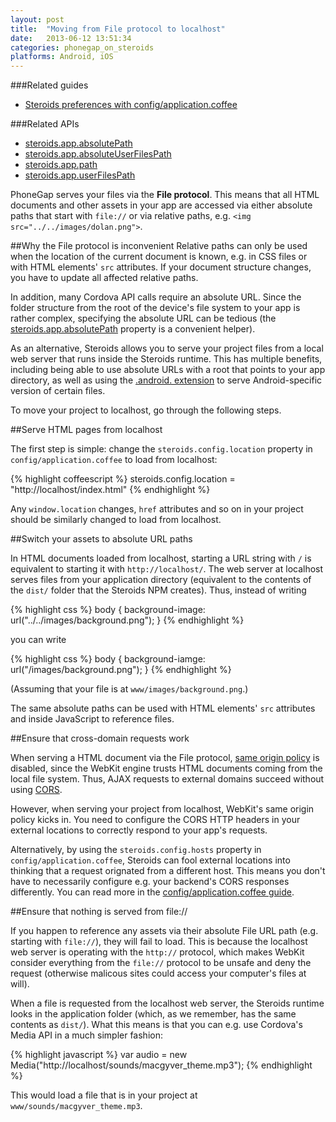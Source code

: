 ```yaml
---
layout: post
title:  "Moving from File protocol to localhost"
date:   2013-06-12 13:51:34
categories: phonegap_on_steroids
platforms: Android, iOS
---
```


###Related guides
* [Steroids preferences with config/application.coffee][config-application-coffee-guide]

###Related APIs
* [steroids.app.absolutePath][app-absolutepath-api]
* [steroids.app.absoluteUserFilesPath][app-absoluteuserfilespath-api]
* [steroids.app.path][app-path-api]
* [steroids.app.userFilesPath][app-userfilespath-api]


PhoneGap serves your files via the **File protocol**. This means that all HTML documents and other assets in your app are accessed via either absolute paths that start with `file://` or via relative paths, e.g. `<img src="../../images/dolan.png">`.

##Why the File protocol is inconvenient
Relative paths can only be used when the location of the current document is known, e.g. in CSS files or with HTML elements' `src` attributes. If your document structure changes, you have to update all affected relative paths.

In addition, many Cordova API calls require an absolute URL. Since the folder structure from the root of the device's file system to your app is rather complex, specifying the absolute URL can be tedious (the [steroids.app.absolutePath][app-absolutepath-api] property is a convenient helper).

As an alternative, Steroids allows you to serve your project files from a local web server that runs inside the Steroids runtime. This has multiple benefits, including being able to use absolute URLs with a root that points to your app directory, as well as using the [.android. extension][android-extension-guide] to serve Android-specific version of certain files.

To move your project to localhost, go through the following steps.

##Serve HTML pages from localhost

The first step is simple: change the `steroids.config.location` property in `config/application.coffee` to load from localhost:

{% highlight coffeescript %}
steroids.config.location = "http://localhost/index.html"
{% endhighlight %}

Any `window.location` changes, `href` attributes and so on in your project should be similarly changed to load from localhost.

##Switch your assets to absolute URL paths

In HTML documents loaded from localhost, starting a URL string with `/` is equivalent to starting it with `http://localhost/`. The web server at localhost serves files from your application directory (equivalent to the contents of the `dist/` folder that the Steroids NPM creates). Thus, instead of writing

{% highlight css %}
body {
  background-image: url("../../images/background.png");
}
{% endhighlight %}

you can write

{% highlight css %}
body {
  background-iamge: url("/images/background.png");
}
{% endhighlight %}

(Assuming that your file is at `www/images/background.png`.)

The same absolute paths can be used with HTML elements' `src` attributes and inside JavaScript to reference files.

##Ensure that cross-domain requests work

When serving a HTML document via the File protocol, [same origin policy][same-origin-policy-wikipedia] is disabled, since the WebKit engine trusts HTML documents coming from the local file system. Thus, AJAX requests to external domains succeed without using [CORS][cors-wikipedia].

However, when serving your project from localhost, WebKit's same origin policy kicks in. You need to configure the CORS HTTP headers in your external locations to correctly respond to your app's requests.

Alternatively, by using the `steroids.config.hosts` property in `config/application.coffee`, Steroids can fool external locations into thinking that a request orignated from a different host. This means you don't have to necessarily configure e.g. your backend's CORS responses differently. You can read more in the [config/application.coffee guide][config-application-coffee-guide].

##Ensure that nothing is served from file://

If you happen to reference any assets via their absolute File URL path (e.g. starting with `file://`), they will fail to load. This is because the localhost web server is operating with the `http://` protocol, which makes WebKit consider everything from the `file://` protocol to be unsafe and deny the request (otherwise malicous sites could access your computer's files at will).

When a file is requested from the localhost web server, the Steroids runtime looks in the application folder (which, as we remember, has the same contents as `dist/`). What this means is that you can e.g. use Cordova's Media API in a much simpler fashion:

{% highlight javascript %}
var audio = new Media("http://localhost/sounds/macgyver_theme.mp3");
{% endhighlight %}

This would load a file that is in your project at `www/sounds/macgyver_theme.mp3`.

[android-extension-guide]: /steroids/guides/android/android-extension/
[config-application-coffee-guide]: /steroids/guides/project_configuration/config-application-coffee/
[app-path-api]: http://docs.appgyver.com/en/edge/steroids_Steroids%20App%20and%20Device_Steroids.app_app.path.md.html#steroids.app.path
[app-userfilespath-api]: http://docs.appgyver.com/en/edge/steroids_Steroids%20App%20and%20Device_Steroids.app_app.userFilesPath.md.html#steroids.app.userFilesPath
[app-absolutepath-api]: http://docs.appgyver.com/en/edge/steroids_Steroids%20App%20and%20Device_Steroids.app_app.absolutePath.md.html#steroids.app.absolutePath
[app-absoluteuserfilespath-api]: http://docs.appgyver.com/en/edge/steroids_Steroids%20App%20and%20Device_Steroids.app_app.absoluteUserFilesPath.md.html#steroids.app.absoluteUserFilesPath
[same-origin-policy-wikipedia]: http://en.wikipedia.org/wiki/Same_origin_policy
[cors-wikipedia]: http://en.wikipedia.org/wiki/Cross-origin_resource_sharing